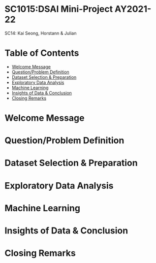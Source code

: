 # SC1015:DSAI Mini-Project AY2021-22

SC14: Kai Seong, Horstann & Julian

# Table of Contents

- [Welcome Message](#welcome-message)
- [Question/Problem Definition](#questionproblem-definition)
- [Dataset Selection & Preparation](#dataset-selection--preparation)
- [Exploratory Data Analysis](#exploratory-data-analysis)
- [Machine Learning](#machine-learning)
- [Insights of Data & Conclusion](#insights-of-data--conclusion)
- [Closing Remarks](#closing-remarks)

# Welcome Message

<!-- # Team 6 Members

| Name                 |              Area of Focus               |GitHub Acount|
|----------------------|:----------------------------------------:|---|
| Eddy Cheng Kuan Quan | Video Presentation, Kaggle Dataset, EDA  |@eddy-ckq|
| Koh Yue Zhong        | Google Slides, SG Economy Research, EDA  |@yuezhonggg|
| Lee Wei Jie Bryan    | Machine Learning, GitHub Repository, EDA |@BLTech-py| -->

# Question/Problem Definition

# Dataset Selection & Preparation

# Exploratory Data Analysis

# Machine Learning

# Insights of Data & Conclusion

# Closing Remarks
